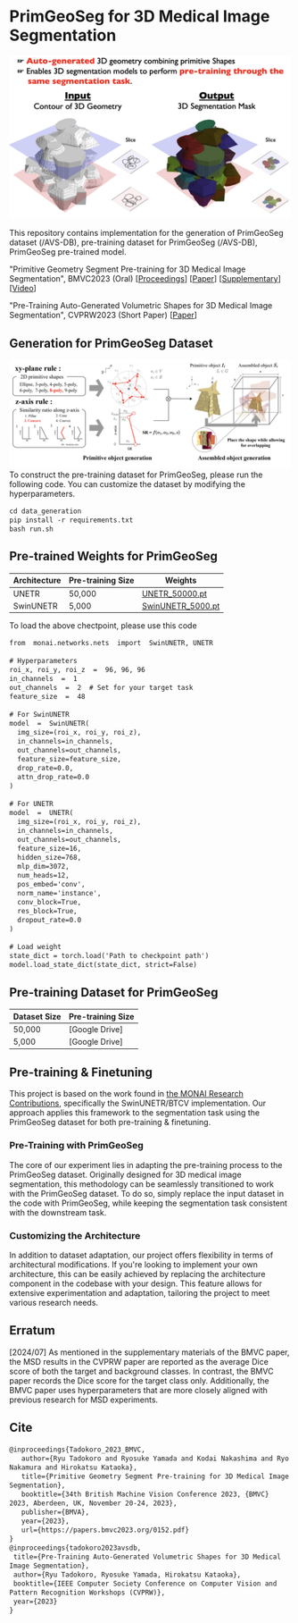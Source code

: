 # PrimGeoSeg for 3D Medical Image Segmentation
![Main Image](figure/main.png)

This repository contains implementation for the generation of PrimGeoSeg dataset (/AVS-DB), pre-training dataset for PrimGeoSeg (/AVS-DB), PrimGeoSeg pre-trained model. 

"Primitive Geometry Segment Pre-training for 3D Medical Image Segmentation", BMVC2023 (Oral) [[Proceedings](https://proceedings.bmvc2023.org/152/)] [[Paper](https://papers.bmvc2023.org/0152.pdf)] [[Supplementary](https://bmvc2022.mpi-inf.mpg.de/BMVC2023/0152_supp.zip)] [[Video](https://bmvc2022.mpi-inf.mpg.de/BMVC2023/0152_video.mp4)]

"Pre-Training Auto-Generated Volumetric Shapes for 3D Medical Image Segmentation", CVPRW2023 (Short Paper) [[Paper](https://openaccess.thecvf.com/content/CVPR2023W/ECV/papers/Tadokoro_Pre-Training_Auto-Generated_Volumetric_Shapes_for_3D_Medical_Image_Segmentation_CVPRW_2023_paper.pdf)]

## Generation for PrimGeoSeg Dataset
![Data Construction](figure/data_generation.png)
To construct the pre-training dataset for PrimGeoSeg, please run the following code. You can customize the dataset by modifying the hyperparameters.
```
cd data_generation
pip install -r requirements.txt
bash run.sh
```

## Pre-trained Weights for PrimGeoSeg
|Architecture |Pre-training Size                          |Weights                         |
|----------------|-------------------------------|-----------------------------|
|UNETR|50,000|[UNETR_50000.pt](https://drive.google.com/file/d/1NP_WmRswaOSywqrHw_yTAaFjPhwgi34Y/view?usp=drive_link)|
|SwinUNETR          |5,000|[SwinUNETR_5000.pt](https://drive.google.com/file/d/1NbQqa2jolWbFUYriugNoW4d_vgFykn6m/view?usp=drive_link)|

To load the above chectpoint, please use this code

```
from  monai.networks.nets  import  SwinUNETR, UNETR

# Hyperparameters
roi_x, roi_y, roi_z  =  96, 96, 96
in_channels  =  1
out_channels  =  2  # Set for your target task
feature_size  =  48

# For SwinUNETR
model  =  SwinUNETR(
  img_size=(roi_x, roi_y, roi_z),
  in_channels=in_channels,
  out_channels=out_channels,
  feature_size=feature_size,
  drop_rate=0.0,
  attn_drop_rate=0.0
)

# For UNETR
model  =  UNETR(
  img_size=(roi_x, roi_y, roi_z),
  in_channels=in_channels,
  out_channels=out_channels,
  feature_size=16,
  hidden_size=768,
  mlp_dim=3072,
  num_heads=12,
  pos_embed='conv',
  norm_name='instance',
  conv_block=True,
  res_block=True,
  dropout_rate=0.0
)
	
# Load weight 
state_dict = torch.load('Path to checkpoint path')
model.load_state_dict(state_dict, strict=False)
```


## Pre-training Dataset for PrimGeoSeg

|Dataset Size |Pre-training Size                          |
|----------------|-------------------------------|
|50,000|[Google Drive]            |
|5,000          |[Google Drive]            |


## Pre-training & Finetuning
This project is based on the work found in [the MONAI Research Contributions](https://github.com/Project-MONAI/research-contributions/tree/main/SwinUNETR), specifically the SwinUNETR/BTCV implementation. Our approach applies this framework to the segmentation task using the PrimGeoSeg dataset for both pre-training & finetuning.

### Pre-Training with PrimGeoSeg
The core of our experiment lies in adapting the pre-training process to the PrimGeoSeg dataset. Originally designed for 3D medical image segmentation, this methodology can be seamlessly transitioned to work with the PrimGeoSeg dataset. To do so, simply replace the input dataset in the code with PrimGeoSeg, while keeping the segmentation task consistent with the downstream task.

###  Customizing the Architecture
In addition to dataset adaptation, our project offers flexibility in terms of architectural modifications. If you're looking to implement your own architecture, this can be easily achieved by replacing the architecture component in the codebase with your design. This feature allows for extensive experimentation and adaptation, tailoring the project to meet various research needs.

## Erratum
[2024/07] As mentioned in the supplementary materials of the BMVC paper, the MSD results in the CVPRW paper are reported as the average Dice score of both the target and background classes. In contrast, the BMVC paper records the Dice score for the target class only. Additionally, the BMVC paper uses hyperparameters that are more closely aligned with previous research for MSD experiments.


## Cite

 ```
@inproceedings{Tadokoro_2023_BMVC,
	author={Ryu Tadokoro and Ryosuke Yamada and Kodai Nakashima and Ryo Nakamura and Hirokatsu Kataoka},
	title={Primitive Geometry Segment Pre-training for 3D Medical Image Segmentation},
	booktitle={34th British Machine Vision Conference 2023, {BMVC} 2023, Aberdeen, UK, November 20-24, 2023},
	publisher={BMVA},
	year={2023},
	url={https://papers.bmvc2023.org/0152.pdf}
}
@inproceedings{tadokoro2023avsdb,
  title={Pre-Training Auto-Generated Volumetric Shapes for 3D Medical Image Segmentation},
  author={Ryu Tadokoro, Ryosuke Yamada, Hirokatsu Kataoka},
  booktitle={IEEE Computer Society Conference on Computer Vision and Pattern Recognition Workshops (CVPRW)},
  year={2023}
}
```
